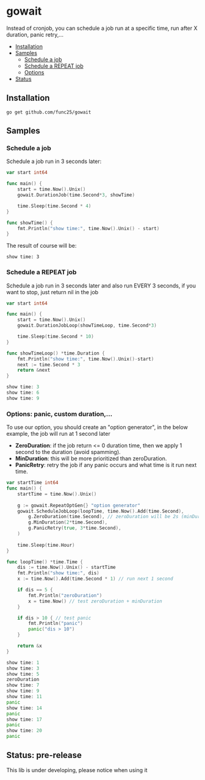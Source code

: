 # gowait

Instead of cronjob, you can schedule a job run at a specific time, run after X duration, panic retry,... 

* [Installation](#installation)
* [Samples](#samples)
  * [Schedule a job](#schedule-a-job)
  * [Schedule a REPEAT job](#schedule-a-repeat-job)
  * [Options](#options-panic-custom-duration)
* [Status](#status-pre-release)

## Installation

`go get github.com/func25/gowait`

## Samples

### Schedule a job

Schedule a job run in 3 seconds later:

```go
var start int64

func main() {
	start = time.Now().Unix()
	gowait.DurationJob(time.Second*3, showTime)

	time.Sleep(time.Second * 4)
}

func showTime() {
	fmt.Println("show time:", time.Now().Unix() - start)
}

```

The result of course will be:
```
show time: 3
```

### Schedule a REPEAT job

Schedule a job run in 3 seconds later and also run EVERY 3 seconds, if you want to stop, just return nil in the job
```go
var start int64

func main() {
	start = time.Now().Unix()
	gowait.DurationJobLoop(showTimeLoop, time.Second*3)

	time.Sleep(time.Second * 10)
}

func showTimeLoop() *time.Duration {
	fmt.Println("show time:", time.Now().Unix()-start)
	next := time.Second * 3
	return &next
}
```

```go
show time: 3
show time: 6
show time: 9
```

### Options: panic, custom duration,...
To use our option, you should create an "option generator", in the below example, the job will run at 1 second later
- **ZeroDuration**: if the job return <= 0 duration time, then we apply 1 second to the duration (avoid spamming).
- **MinDuration**: this will be more prioritized than zeroDuration.
- **PanicRetry**: retry the job if any panic occurs and what time is it run next time.

```go
var startTime int64
func main() {
	startTime = time.Now().Unix()
	
	g := gowait.RepeatOptGen{} "option generator"
	gowait.ScheduleJobLoop(loopTime, time.Now().Add(time.Second),
		g.ZeroDuration(time.Second), // zeroDuration will be 2s (minDuration have higher priority)
		g.MinDuration(2*time.Second),
		g.PanicRetry(true, 3*time.Second),
	)
	
	time.Sleep(time.Hour)
}

func loopTime() *time.Time {
	dis := time.Now().Unix() - startTime
	fmt.Println("show time:", dis)
	x := time.Now().Add(time.Second * 1) // run next 1 second

	if dis == 5 {
		fmt.Println("zeroDuration")
		x = time.Now() // test zeroDuration + minDuration
	}

	if dis > 10 { // test panic
		fmt.Println("panic")
		panic("dis > 10")
	}

	return &x
}
```

```go
show time: 1
show time: 3
show time: 5
zeroDuration
show time: 7
show time: 9
show time: 11
panic
show time: 14
panic
show time: 17
panic
show time: 20
panic
```

## Status: pre-release
This lib is under developing, please notice when using it
